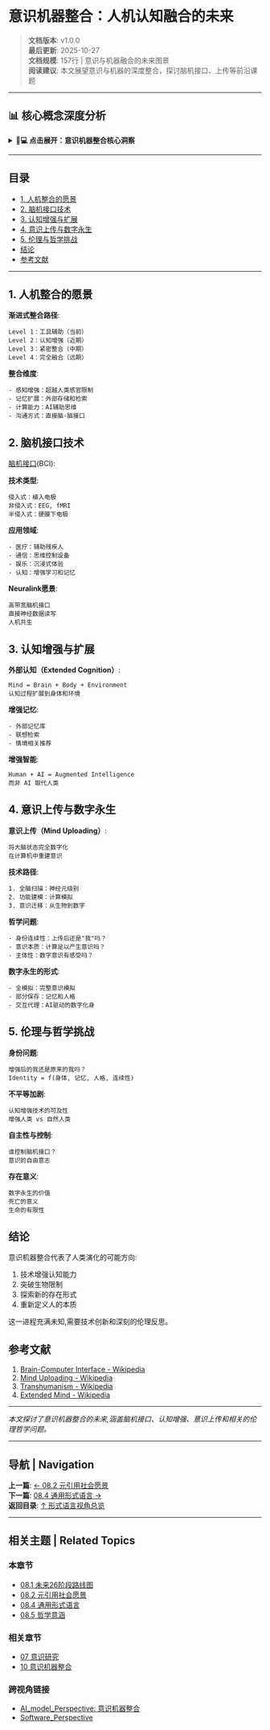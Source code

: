 # 意识机器整合：人机认知融合的未来

> **文档版本**: v1.0.0  
> **最后更新**: 2025-10-27  
> **文档规模**: 157行 | 意识与机器融合的未来图景  
> **阅读建议**: 本文展望意识与机器的深度整合，探讨脑机接口、上传等前沿课题

---

## 📊 核心概念深度分析

<details>
<summary><b>🧠💻 点击展开：意识机器整合核心洞察</b></summary>

**终极洞察**: 人机认知融合：从工具辅助到完全融合的四级路径。Level 1（当前）：外部工具（手机/电脑）。Level 2（近期）：脑机接口BCI（Neuralink）：①侵入式（电极植入）②非侵入式（EEG/fMRI）③应用：运动控制、感官替代、记忆增强。Level 3（中期）：紧密整合：①神经增强：直接记忆存取、认知加速②情感共鸣：情绪同步、共情增强③知识共享：意识网络、集体智能。Level 4（远期）：完全融合：①意识上传（Mind Uploading）：神经扫描→数字化→模拟②数字永生：意识在虚拟环境中持续③后人类（Posthuman）：超越生物限制。哲学挑战：①身份延续：上传后还是"我"吗？②意识基质：硅基能产生意识？③伦理权利：数字意识的地位？④平等问题：增强鸿沟、技术特权。关键：技术可行性≠伦理合理性。未来：增强人类vs自然人类的共存？

</details>

---

## 目录

- [1. 人机整合的愿景](#1-人机整合的愿景)
- [2. 脑机接口技术](#2-脑机接口技术)
- [3. 认知增强与扩展](#3-认知增强与扩展)
- [4. 意识上传与数字永生](#4-意识上传与数字永生)
- [5. 伦理与哲学挑战](#5-伦理与哲学挑战)
- [结论](#结论)
- [参考文献](#参考文献)

---

## 1. 人机整合的愿景

**渐进式整合路径**:
```
Level 1：工具辅助（当前）
Level 2：认知增强（近期）
Level 3：紧密整合（中期）
Level 4：完全融合（远期）
```

**整合维度**:
```
- 感知增强：超越人类感官限制
- 记忆扩展：外部存储和检索
- 计算能力：AI辅助思维
- 沟通方式：直接脑-脑接口
```

## 2. 脑机接口技术

[脑机接口](https://en.wikipedia.org/wiki/Brain%E2%80%93computer_interface)(BCI):

**技术类型**:
```
侵入式：植入电极
非侵入式：EEG, fMRI
半侵入式：硬膜下电极
```

**应用领域**:
```
- 医疗：辅助残疾人
- 通信：思维控制设备
- 娱乐：沉浸式体验
- 认知：增强学习和记忆
```

**Neuralink愿景**:
```
高带宽脑机接口
直接神经数据读写
人机共生
```

## 3. 认知增强与扩展

**外部认知（Extended Cognition）**:
```
Mind = Brain + Body + Environment
认知过程扩展到身体和环境
```

**增强记忆**:
```
- 外部记忆库
- 联想检索
- 情境相关推荐
```

**增强智能**:
```
Human + AI = Augmented Intelligence
而非 AI 取代人类
```

## 4. 意识上传与数字永生

**意识上传（Mind Uploading）**:
```
将大脑状态完全数字化
在计算机中重建意识
```

**技术路径**:
```
1. 全脑扫描：神经元级别
2. 功能建模：计算模拟
3. 意识迁移：从生物到数字
```

**哲学问题**:
```
- 身份连续性：上传后还是"我"吗？
- 意识本质：计算足以产生意识吗？
- 主体性：数字意识有感受吗？
```

**数字永生的形式**:
```
- 全模拟：完整意识模拟
- 部分保存：记忆和人格
- 交互代理：AI驱动的数字化身
```

## 5. 伦理与哲学挑战

**身份问题**:
```
增强后的我还是原来的我吗？
Identity = f(身体, 记忆, 人格, 连续性)
```

**不平等加剧**:
```
认知增强技术的可及性
增强人类 vs 自然人类
```

**自主性与控制**:
```
谁控制脑机接口？
意识的自由意志
```

**存在意义**:
```
数字永生的价值
死亡的意义
生命的有限性
```

## 结论

意识机器整合代表了人类演化的可能方向:
1. 技术增强认知能力
2. 突破生物限制
3. 探索新的存在形式
4. 重新定义人的本质

这一进程充满未知,需要技术创新和深刻的伦理反思。

## 参考文献

1. [Brain-Computer Interface - Wikipedia](https://en.wikipedia.org/wiki/Brain%E2%80%93computer_interface)
2. [Mind Uploading - Wikipedia](https://en.wikipedia.org/wiki/Mind_uploading)
3. [Transhumanism - Wikipedia](https://en.wikipedia.org/wiki/Transhumanism)
4. [Extended Mind - Wikipedia](https://en.wikipedia.org/wiki/Extended_mind_thesis)

---

*本文探讨了意识机器整合的未来,涵盖脑机接口、认知增强、意识上传和相关的伦理哲学问题。*

---

## 导航 | Navigation

**上一篇**: [← 08.2 元引用社会愿景](./08.2_Meta_Quote_Society_Vision.md)  
**下一篇**: [08.4 通用形式语言 →](./08.4_Universal_Formal_Language.md)  
**返回目录**: [↑ 形式语言视角总览](../README.md)

---

## 相关主题 | Related Topics

### 本章节
- [08.1 未来26阶段路线图](./08.1_Next_26_Stages_Roadmap.md)
- [08.2 元引用社会愿景](./08.2_Meta_Quote_Society_Vision.md)
- [08.4 通用形式语言](./08.4_Universal_Formal_Language.md)
- [08.5 哲学意涵](./08.5_Philosophical_Implications.md)

### 相关章节
- [07 意识研究](../07_Consciousness_Studies/07.1_Qualia_Formal_Representation.md)
- [10 意识机器整合](../10_Consciousness_Machine_Integration/10.1_Human_Computer_Cognitive_Fusion.md)

### 跨视角链接
- [AI_model_Perspective: 意识机器整合](../../AI_model_Perspective/10_Future_Directions/10.4_AI_Consciousness_Research.md)
- [Software_Perspective](../../Software_Perspective/README.md)

